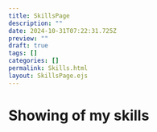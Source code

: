 ```yaml
---
title: SkillsPage
description: ""
date: 2024-10-31T07:22:31.725Z
preview: ""
draft: true
tags: []
categories: []
permalink: Skills.html
layout: SkillsPage.ejs
---
```


# Showing of my skills

